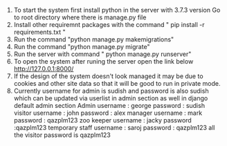 
1. To start the system first install python in the server with 3.7.3 version
    Go to root directory where there is manage.py file
2. Install other requiremnt packages with the command " pip install -r requirements.txt "
3. Run the command "python manage.py makemigrations"
4. Run the command "python manage.py migrate"
5. Run the server with command " python manage.py runserver"
6. To open the system after runing the server open the link below
    http://127.0.0.1:8000/
7. If the design of the system doesn't look managed it may be due to cookies 
    and other site data so that it will be    good to run in private mode.
8. Currently username for admin is sudish and password is also sudish which can be 
    updated via userlist in admin section as well in django default admin section
Admin username : george password : sudish
visitor username : john password : alex
manager username : mark password  : qazplm123
zoo keeper username  : jacky password  :qazplm123
temporary staff username : saroj  password  : qazplm123
all the visitor password is qazplm123

